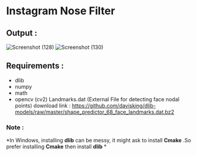 # Instagram Nose Filter

## Output :
![Screenshot (128)](https://user-images.githubusercontent.com/23066967/79841479-1dd51d00-83d5-11ea-9d57-4fe751b65904.png)
![Screenshot (130)](https://user-images.githubusercontent.com/23066967/79841512-2decfc80-83d5-11ea-90cb-b7b5bb390445.png)

## Requirements : 
* dlib
* numpy
* math
* opencv (cv2)
Landmarks.dat (External File for detecting face nodal points) download link : https://github.com/davisking/dlib-models/raw/master/shape_predictor_68_face_landmarks.dat.bz2

### Note :
*In Windows, installing  **dlib** can be messy, it might ask to install **Cmake** .So prefer installing **Cmake** then install **dlib** *
